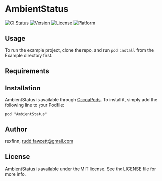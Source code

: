 # AmbientStatus

[![CI Status](http://img.shields.io/travis/rexfinn/AmbientStatus.svg?style=flat)](https://travis-ci.org/rexfinn/AmbientStatus)
[![Version](https://img.shields.io/cocoapods/v/AmbientStatus.svg?style=flat)](http://cocoadocs.org/docsets/AmbientStatus)
[![License](https://img.shields.io/cocoapods/l/AmbientStatus.svg?style=flat)](http://cocoadocs.org/docsets/AmbientStatus)
[![Platform](https://img.shields.io/cocoapods/p/AmbientStatus.svg?style=flat)](http://cocoadocs.org/docsets/AmbientStatus)

## Usage

To run the example project, clone the repo, and run `pod install` from the Example directory first.

## Requirements

## Installation

AmbientStatus is available through [CocoaPods](http://cocoapods.org). To install
it, simply add the following line to your Podfile:

    pod "AmbientStatus"

## Author

rexfinn, rudd.fawcett@gmail.com

## License

AmbientStatus is available under the MIT license. See the LICENSE file for more info.

